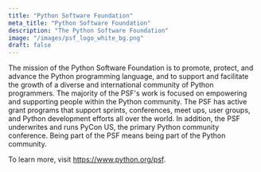 ```yaml
---
title: "Python Software Foundation"
meta_title: "Python Software Foundation"
description: "The Python Software Foundation"
image: "/images/psf_logo_white_bg.png"
draft: false
---
```


The mission of the Python Software Foundation is to promote, protect, and advance the Python programming language, and
to support and facilitate the growth of a diverse and international community of Python programmers. The majority of the
PSF's work is focused on empowering and supporting people within the Python community. The PSF has active grant programs
that support sprints, conferences, meet ups, user groups, and Python development efforts all over the world. In addition,
the PSF underwrites and runs PyCon US, the primary Python community conference. Being part of the PSF means being part of the Python community.

To learn more, visit https://www.python.org/psf.

